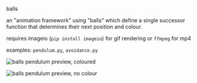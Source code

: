 balls

an "animation framework" using "balls" which define a single successor function that determines their next position and colour.

requires imageio (`pip install imageio`) for gif rendering or `ffmpeg` for mp4

examples: `pendulum.py`, `avoidance.py`

![balls pendulum preview, coloured](https://raw.githubusercontent.com/plaaosert/balls/main/balls_col.gif)

![balls pendulum preview, no colour](https://raw.githubusercontent.com/plaaosert/balls/main/balls_monocol.gif)
